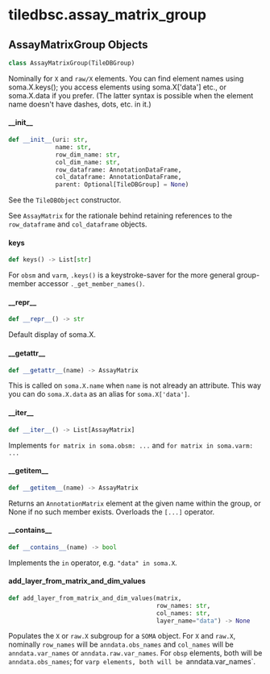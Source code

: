 <a id="tiledbsc.assay_matrix_group"></a>

# tiledbsc.assay\_matrix\_group

<a id="tiledbsc.assay_matrix_group.AssayMatrixGroup"></a>

## AssayMatrixGroup Objects

```python
class AssayMatrixGroup(TileDBGroup)
```

Nominally for `X` and `raw/X` elements.  You can find element names using soma.X.keys(); you
access elements using soma.X['data'] etc., or soma.X.data if you prefer.  (The latter syntax is
possible when the element name doesn't have dashes, dots, etc. in it.)

<a id="tiledbsc.assay_matrix_group.AssayMatrixGroup.__init__"></a>

#### \_\_init\_\_

```python
def __init__(uri: str,
             name: str,
             row_dim_name: str,
             col_dim_name: str,
             row_dataframe: AnnotationDataFrame,
             col_dataframe: AnnotationDataFrame,
             parent: Optional[TileDBGroup] = None)
```

See the `TileDBObject` constructor.

See `AssayMatrix` for the rationale behind retaining references to the `row_dataframe` and
`col_dataframe` objects.

<a id="tiledbsc.assay_matrix_group.AssayMatrixGroup.keys"></a>

#### keys

```python
def keys() -> List[str]
```

For `obsm` and `varm`, `.keys()` is a keystroke-saver for the more general group-member
accessor `._get_member_names()`.

<a id="tiledbsc.assay_matrix_group.AssayMatrixGroup.__repr__"></a>

#### \_\_repr\_\_

```python
def __repr__() -> str
```

Default display of soma.X.

<a id="tiledbsc.assay_matrix_group.AssayMatrixGroup.__getattr__"></a>

#### \_\_getattr\_\_

```python
def __getattr__(name) -> AssayMatrix
```

This is called on `soma.X.name` when `name` is not already an attribute.
This way you can do `soma.X.data` as an alias for `soma.X['data']`.

<a id="tiledbsc.assay_matrix_group.AssayMatrixGroup.__iter__"></a>

#### \_\_iter\_\_

```python
def __iter__() -> List[AssayMatrix]
```

Implements `for matrix in soma.obsm: ...` and `for matrix in soma.varm: ...`

<a id="tiledbsc.assay_matrix_group.AssayMatrixGroup.__getitem__"></a>

#### \_\_getitem\_\_

```python
def __getitem__(name) -> AssayMatrix
```

Returns an `AnnotationMatrix` element at the given name within the group, or None if no such
member exists.  Overloads the `[...]` operator.

<a id="tiledbsc.assay_matrix_group.AssayMatrixGroup.__contains__"></a>

#### \_\_contains\_\_

```python
def __contains__(name) -> bool
```

Implements the `in` operator, e.g. `"data" in soma.X`.

<a id="tiledbsc.assay_matrix_group.AssayMatrixGroup.add_layer_from_matrix_and_dim_values"></a>

#### add\_layer\_from\_matrix\_and\_dim\_values

```python
def add_layer_from_matrix_and_dim_values(matrix,
                                         row_names: str,
                                         col_names: str,
                                         layer_name="data") -> None
```

Populates the `X` or `raw.X` subgroup for a `SOMA` object.  For `X` and `raw.X`, nominally `row_names` will be `anndata.obs_names` and `col_names` will be `anndata.var_names` or `anndata.raw.var_names`.  For `obsp` elements, both will be `anndata.obs_names`; for `varp elements, both will be `anndata.var_names`.

